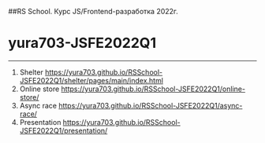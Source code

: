 ##RS School. Курс JS/Frontend-разработка 2022г.

# yura703-JSFE2022Q1
-----------------------
1. Shelter https://yura703.github.io/RSSchool-JSFE2022Q1/shelter/pages/main/index.html
2. Online store https://yura703.github.io/RSSchool-JSFE2022Q1/online-store/
3. Async race https://yura703.github.io/RSSchool-JSFE2022Q1/async-race/
4. Presentation https://yura703.github.io/RSSchool-JSFE2022Q1/presentation/
